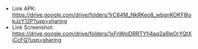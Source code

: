 - Link APK: https://drive.google.com/drive/folders/1rC84M_NkRKeo8_wbgnKOKF8lokJzY12P?usp=sharing
- Link Screenshot: https://drive.google.com/drive/folders/1xFnWolDRRTYfi4aq2a6IeOrYQtXiCcFQ?usp=sharing
